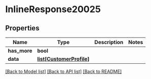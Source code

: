 # InlineResponse20025

## Properties
Name | Type | Description | Notes
------------ | ------------- | ------------- | -------------
**has_more** | **bool** |  | 
**data** | [**list[CustomerProfile]**](CustomerProfile.md) |  | 

[[Back to Model list]](../README.md#documentation-for-models) [[Back to API list]](../README.md#documentation-for-api-endpoints) [[Back to README]](../README.md)


